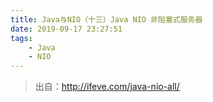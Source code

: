 ```yaml
---
title: Java与NIO（十三）Java NIO 非阻塞式服务器
date: 2019-09-17 23:27:51  
tags: 
    - Java 
    - NIO
---
```


> 出自：http://ifeve.com/java-nio-all/